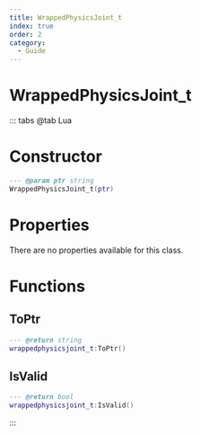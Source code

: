 ```yaml
---
title: WrappedPhysicsJoint_t
index: true
order: 2
category:
  - Guide
---
```


# WrappedPhysicsJoint_t

::: tabs
@tab Lua
# Constructor
```lua
--- @param ptr string
WrappedPhysicsJoint_t(ptr)
```
# Properties
There are no properties available for this class.
# Functions
## ToPtr
```lua
--- @return string
wrappedphysicsjoint_t:ToPtr()
```
## IsValid
```lua
--- @return bool
wrappedphysicsjoint_t:IsValid()
```

:::